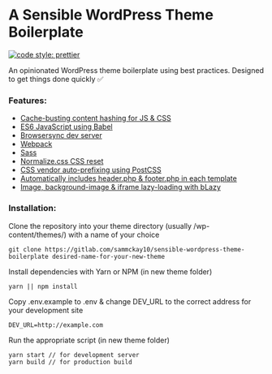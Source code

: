 # A Sensible WordPress Theme Boilerplate

[![code style: prettier](https://img.shields.io/badge/code_style-prettier-ff69b4.svg?style=flat-square)](https://github.com/prettier/prettier)

An opinionated WordPress theme boilerplate using best practices. Designed to get things done quickly ✅

### Features:

- [Cache-busting content hashing for JS & CSS](https://www.gatsbycentral.com/what-is-cache-busting-or-content-hashing)
- [ES6 JavaScript using Babel](https://babeljs.io/)
- [Browsersync dev server](https://www.browsersync.io/)
- [Webpack](https://webpack.js.org)
- [Sass](https://sass-lang.com/)
- [Normalize.css CSS reset](https://necolas.github.io/normalize.css/)
- [CSS vendor auto-prefixing using PostCSS](https://github.com/postcss/autoprefixer)
- [Automatically includes header.php & footer.php in each template](https://github.com/sammckay10/sensible-wordpress-theme-boilerplate/blob/master/functions.php#L19)
- [Image, background-image & iframe lazy-loading with bLazy](http://dinbror.dk/blog/blazy/)

### Installation:

Clone the repository into your theme directory (usually /wp-content/themes/) with a name of your choice

    git clone https://gitlab.com/sammckay10/sensible-wordpress-theme-boilerplate desired-name-for-your-new-theme

Install dependencies with Yarn or NPM (in new theme folder)

    yarn || npm install

Copy .env.example to .env & change DEV_URL to the correct address for your development site

    DEV_URL=http://example.com

Run the appropriate script (in new theme folder)

    yarn start // for development server
    yarn build // for production build
